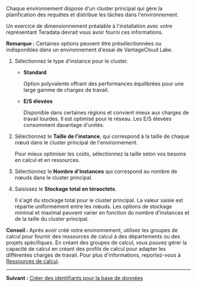 Chaque environnement dispose d'un cluster principal qui gère la planification des requêtes et distribue les tâches dans l'environnement.

Un exercice de dimensionnement préalable à l'installation avec votre représentant Teradata devrait vous avoir fourni ces informations.

**Remarque :** Certaines options peuvent être présélectionnées ou indisponibles dans un environnement d'essai de VantageCloud Lake.

1.  Sélectionnez le type d'instance pour le cluster.

    -   **Standard**

        Option polyvalente offrant des performances équilibrées pour une large gamme de charges de travail.

    -   **E/S élevées**

        Disponible dans certaines régions et convient mieux aux charges de travail lourdes. Il est optimisé pour le réseau. Les E/S élevées consomment davantage d'unités.

2.  Sélectionnez le **Taille de l’instance**, qui correspond à la taille de chaque nœud dans le cluster principal de l'environnement.

    Pour mieux optimiser les coûts, sélectionnez la taille selon vos besoins en calcul et en ressources.

3.  Sélectionnez le **Nombre d'instances** qui correspond au nombre de nœuds dans le cluster principal.

4.  Saisissez le **Stockage total en téraoctets**.

    Il s'agit du stockage total pour le cluster principal. La valeur saisie est répartie uniformément entre les nœuds. Les options de stockage minimal et maximal peuvent varier en fonction du nombre d'instances et de la taille du cluster principal.

**Conseil :** Après avoir créé votre environnement, utilisez les groupes de calcul pour fournir des ressources de calcul à des départements ou des projets spécifiques. En créant des groupes de calcul, vous pouvez gérer la capacité de calcul en créant des profils de calcul pour adapter les différentes charges de travail. Pour plus d'informations, reportez-vous à [Ressources de calcul](nmr1658424425362.md).

------------------------------------------------------------------------

**Suivant :** [Créer des identifiants pour la base de données](czl1721069081260.md)
